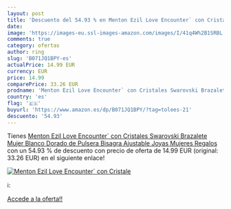 ```yaml
---
layout: post
title: 'Descuento del 54.93 % en Menton Ezil Love Encounter` con Cristale'
date: 
image: 'https://images-eu.ssl-images-amazon.com/images/I/41q4W%2B1SRBL._SL200_.jpg'
comments: true
category: ofertas
author: ring
slug: 'B071JQ1BPY-es'
actualPrice: 14.99 EUR
currency: EUR
price: 14.99
comparePrice: 33.26 EUR
prodname: 'Menton Ezil Love Encounter` con Cristales Swarovski Brazalete Mujer Blanco Dorado de Pulsera Bisagra Ajustable Joyas Mujeres Regalos'
country: 'es'
flag: '🇪🇸'
buyurl: 'https://www.amazon.es/dp/B071JQ1BPY/?tag=tolees-21'
descuento: '54.93'
---
```


Tienes [Menton Ezil Love Encounter` con Cristales Swarovski Brazalete Mujer Blanco Dorado de Pulsera Bisagra Ajustable Joyas Mujeres Regalos](https://www.amazon.es/dp/B071JQ1BPY/?tag=tolees-21) con un 54.93 % de descuento con precio de oferta de 14.99 EUR (original: 33.26 EUR) en el siguiente enlace!

[![Menton Ezil Love Encounter` con Cristale](https://images-eu.ssl-images-amazon.com/images/I/41q4W%2B1SRBL._SL200_.jpg)](https://www.amazon.es/dp/B071JQ1BPY/?tag=tolees-21)

ℹ️:


[Accede a la oferta!!](https://www.amazon.es/dp/B071JQ1BPY/?tag=tolees-21)
